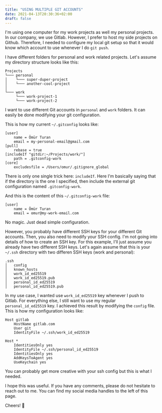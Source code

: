 ```yaml
---
title: "USING MULTIPLE GIT ACCOUNTS"
date: 2021-04-13T20:30:36+02:00
draft: false
---
```


I'm using one computer for my work projects as well my personal projects. In our company, we use Gitlab. However, I prefer to host my side projects on Github. Therefore, I needed to configure my local git setup so that it would know which account to use whenever I do `git push`.

I have different folders for personal and work related projects. Let's assume my directory structure looks like this:

```
Projects
└─── personal
│    └─── super-duper-project
│    └─── another-cool-project
│
└─── work
     └─── work-project-1
     └─── work-project-2
```
I want to use different Git accounts in `personal` and `work` folders. It can easily be done modifying your git configuration.

This is how my current `~/.gitconfig` looks like:
```
[user]
	name = Ömür Turan
	email = my-personal-email@gmail.com
[pull]
    rebase = true
[includeIf "gitdir:~/Projects/work/"]
    path = .gitconfig-work
[core]
	excludesfile = /Users/omur/.gitignore_global
```

There is only one single trick here: `includeIf`. Here I'm basically saying that if the directory is the one I specified, then include the external git configuration named `.gitconfig-work`.

And this is the content of this `~/.gitconfig-work` file:

```
[user]
    name = Ömür Turan
    email = omur@my-work-email.com

```
No magic. Just dead simple configuration.

However, you probably have different SSH keys for your different Git accounts. Then, you also need to modify your SSH config. I'm not going into details of how to create an SSH key. For this example, I'll just assume you already have two different SSH keys. Let's again assume that this is your `~/.ssh` directory with two differen SSH keys (work and personal):

```
.ssh
│   config
│   known_hosts
│   work_id_ed25519
│   work_id_ed25519.pub
│   personal_id_ed25519
│   personal_id_ed25519.pub

```

In my use case, I wanted use `work_id_ed25519` key whenever I push to Gitlab. For everything else, I still want to use my regular `personal_id_ed25519` key. I achieved this result by modifying the `config` file. This is how my configuration looks like:

```
Host gitlab
    HostName gitlab.com
    User git
    IdentityFile ~/.ssh/work_id_ed25519

Host *
    IdentitiesOnly yes
    IdentityFile ~/.ssh/personal_id_ed25519
    IdentitiesOnly yes
    AddKeysToAgent yes
    UseKeychain yes
```

You can probably get more creative with your ssh config but this is what I needed.

I hope this was useful. If you have any comments, please do not hesitate to reach out to me. You can find my social media handles to the left of this page.

Cheers! 🕺
